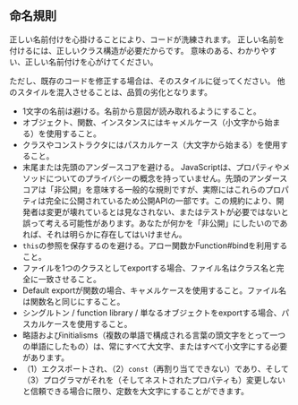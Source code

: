 ## 命名規則

正しい名前付けを心掛けることにより、コードが洗練されます。
正しい名前を付けるには、正しいクラス構造が必要だからです。
意味のある、わかりやすい、正しい名前付けを心がけてください。

ただし、既存のコードを修正する場合は、そのスタイルに従ってください。
他のスタイルを混入させることは、品質の劣化となります。

* 1文字の名前は避ける。名前から意図が読み取れるようにすること。
* オブジェクト、関数、インスタンスにはキャメルケース（小文字から始まる）を使用すること。
* クラスやコンストラクタにはパスカルケース（大文字から始まる）を使用すること。
* 末尾または先頭のアンダースコアを避ける。 JavaScriptは、プロパティやメソッドについてのプライバシーの概念を持っていません。先頭のアンダースコアは「非公開」を意味する一般的な規則ですが、実際にはこれらのプロパティは完全に公開されているため公開APIの一部です。この規約により、開発者は変更が壊れているとは見なされない、またはテストが必要ではないと誤って考える可能性があります。あなたが何かを「非公開」にしたいのであれば、それは明らかに存在してはいけません。
* `this`の参照を保存するのを避ける。アロー関数かFunction#bindを利用すること。
* ファイルを1つのクラスとしてexportする場合、ファイル名はクラス名と完全に一致させること。
* Default exportが関数の場合、キャメルケースを使用すること。ファイル名は関数名と同じにすること。
* シングルトン / function library / 単なるオブジェクトをexportする場合、パスカルケースを使用すること。
* 略語およびinitialisms（複数の単語で構成される言葉の頭文字をとって一つの単語にしたもの）は、常にすべて大文字、またはすべて小文字にする必要があります。
* （1）エクスポートされ、（2）`const`（再割り当てできない）であり、そして（3）プログラマがそれを（そしてネストされたプロパティも）変更しないと信頼できる場合に限り、定数を大文字にすることができます。
